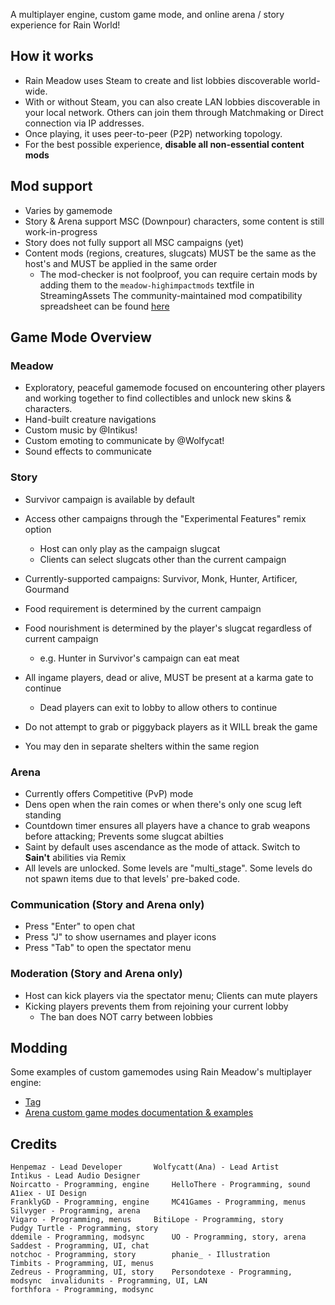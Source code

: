 A multiplayer engine, custom game mode, and online arena / story experience for Rain World!

## How it works
- Rain Meadow uses Steam to create and list lobbies discoverable world-wide.
- With or without Steam, you can also create LAN lobbies discoverable in your local network. Others can join them through Matchmaking or Direct connection via IP addresses.
- Once playing, it uses peer-to-peer (P2P) networking topology.
- For the best possible experience, **disable all non-essential content mods**

## Mod support
- Varies by gamemode
- Story & Arena support MSC (Downpour) characters, some content is still work-in-progress
- Story does not fully support all MSC campaigns (yet)
- Content mods (regions, creatures, slugcats) MUST be the same as the host's and MUST be applied in the same order
  - The mod-checker is not foolproof, you can require certain mods by adding them to the `meadow-highimpactmods` textfile in StreamingAssets
The community-maintained mod compatibility spreadsheet can be found [here](https://docs.google.com/spreadsheets/d/1QG1xYPLECkVSMc2vopO-Rw2rSdnn7_fsdlMajhAUOW0/edit?gid=0#gid=0)

## Game Mode Overview

### Meadow
- Exploratory, peaceful gamemode focused on encountering other players and working together to find collectibles and unlock new skins & characters.
- Hand-built creature navigations
- Custom music by @Intikus!
- Custom emoting to communicate by @Wolfycat!
- Sound effects to communicate


### Story

- Survivor campaign is available by default
- Access other campaigns through the "Experimental Features" remix option
  - Host can only play as the campaign slugcat
  - Clients can select slugcats other than the current campaign
- Currently-supported campaigns: Survivor, Monk, Hunter, Artificer, Gourmand

- Food requirement is determined by the current campaign
- Food nourishment is determined by the player's slugcat regardless of current campaign
  - e.g. Hunter in Survivor's campaign can eat meat
- All ingame players, dead or alive, MUST be present at a karma gate to continue
  - Dead players can exit to lobby to allow others to continue
- Do not attempt to grab or piggyback players as it WILL break the game
- You may den in separate shelters within the same region


### Arena

- Currently offers Competitive (PvP) mode
- Dens open when the rain comes or when there's only one scug left standing
- Countdown timer ensures all players have a chance to grab weapons before attacking; Prevents some slugcat abilties
- Saint by default uses ascendance as the mode of attack. Switch to **Sain't** abilities via Remix
- All levels are unlocked. Some levels are "multi_stage". Some levels do not spawn items due to that levels' pre-baked code.


### Communication (Story and Arena only)
- Press "Enter" to open chat
- Press "J" to show usernames and player icons
- Press "Tab" to open the spectator menu

### Moderation (Story and Arena only)
- Host can kick players via the spectator menu; Clients can mute players
- Kicking players prevents them from rejoining your current lobby
  - The ban does NOT carry between lobbies


## Modding
Some examples of custom gamemodes using Rain Meadow's multiplayer engine:
- [Tag](https://github.com/henpemaz/RemixMods/tree/master/Tag)
- [Arena custom game modes documentation & examples](https://github.com/6fears7/Arena-Online/tree/main)

## Credits
```
Henpemaz - Lead Developer		Wolfycatt(Ana) - Lead Artist		Intikus - Lead Audio Designer
Noircatto - Programming, engine		HelloThere - Programming, sound		A1iex - UI Design
FranklyGD - Programming, engine		MC41Games - Programming, menus		Silvyger - Programming, arena
Vigaro - Programming, menus		BitiLope - Programming, story		Pudgy Turtle - Programming, story
ddemile - Programming, modsync		UO - Programming, story, arena		Saddest - Programming, UI, chat
notchoc - Programming, story		phanie_ - Illustration			Timbits - Programming, UI, menus
Zedreus - Programming, UI, story	Persondotexe - Programming, modsync	 invalidunits - Programming, UI, LAN
forthfora - Programming, modsync
```
